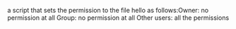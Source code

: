 a script that sets the permission to the file hello as follows:Owner: no permission at all Group: no permission at all Other users: all the permissions
